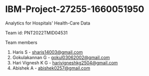 # IBM-Project-27255-1660051950
Analytics for Hospitals' Health-Care Data

Team id: PNT2022TMID04531

Team members
1) Haris S - sharis14003@gmail.com
2) Gokulakannan G - gokul03062002@gmail.com
3) Hari Vignesh K G - harivigneshkg2504@gmail.com
4) Abishek A - abishek0257@gmail.com